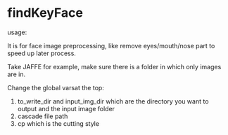 # findKeyFace

usage:

It is for face image preprocessing, like remove eyes/mouth/nose part to speed up later process.

Take JAFFE for example, make sure there is a folder in which only images are in.

Change the global varsat the top: 
1. to_write_dir and input_img_dir which are the directory you want to output and the input image folder
2. cascade file path
3. cp which is the cutting style
